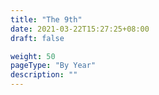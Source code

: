 ```yaml
---
title: "The 9th"
date: 2021-03-22T15:27:25+08:00
draft: false

weight: 50
pageType: "By Year"
description: ""
---
```

